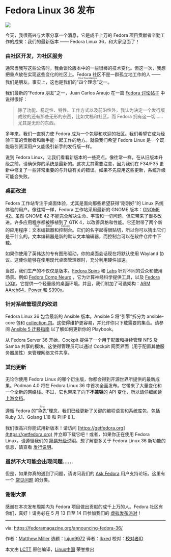 [#]: subject: "Announcing Fedora Linux 36"
[#]: via: "https://fedoramagazine.org/announcing-fedora-36/"
[#]: author: "Matthew Miller https://fedoramagazine.org/author/mattdm/"
[#]: collector: "lujun9972"
[#]: translator: "lkxed"
[#]: reviewer: " "
[#]: publisher: " "
[#]: url: " "

Fedora Linux 36 发布
======

![][1]

今天，我很高兴与大家分享一个消息，它是成千上万的 Fedora 项目贡献者辛勤工作的成果：我们的最新版本 —— Fedora Linux 36，和大家见面了！

### 由社区开发，为社区服务

通常当我写这些公告时，我会谈论版本中的一些很棒的技术变化。但这一次，我想把重点放在实现这些变化的社区上。Fedora 社区不是一群孤立地工作的人 —— 我们是朋友。事实上，这也是我们的“<ruby>四个理念<rt>Four Foundations</rt></ruby>”之一。

我们最新的“Fedora 朋友”之一，Juan Carlos Araujo 在一篇 [Fedora 讨论帖子][2] 中说得很好：

> 除了功能、稳定性、特性、工作方式以及前沿性外，我认为决定一个发行版成败的还有那些无形的东西，比如文档和社区。而 Fedora 拥有这一切……尤其是无形的东西。

多年来，我们一直努力使 Fedora 成为一个包容和欢迎的社区。我们希望它成为经验丰富的贡献者和新手能一起工作的地方。就像我们希望 Fedora Linux 是一个既能吸引资深用户又能吸引新手的发行版一样。

说到 Fedora Linux，让我们看看新版本的一些亮点。像往常一样，在从旧版本升级之前，请确保你的系统是最新的。这次尤其需要注意，因为我们在 F34/F35 更新中修复了一些非常重要的与升级有关的错误。如果不先应用这些更新，系统升级可能会失败。

### 桌面改进

Fedora 工作站专注于桌面体验，尤其是面向那些希望获得“刚刚好”的 Linux 系统体验的用户。像往常一样，Fedora 工作站采用最新的 GNOME 版本：[GNOME 42][3]。虽然 GNOME 42 不能完全解决生命、宇宙和一切问题，但它带来了很多改进。许多应用程序都被移植到了 GTK 4，以改善风格和性能。它还附带了两个新的应用程序：<ruby>文本编辑器<rt>Text Editor</rt></ruby>和<ruby>控制台<rt>Console</rt></ruby>。它们的名字起得很贴切，所以你可以猜出它们是干什么的。文本编辑器是新的默认文本编辑器，而控制台可以在软件仓库中下载。

如果你使用了英伟达的专有图形驱动，你的桌面会话现在将默认使用 Wayland 协议。这使你能够在使用现代桌面管理器时，充分利用硬件加速。

当然，我们生产的不仅仅是版本。[Fedora Spins][4] 和 [Labs][5] 针对不同的受众和使用场景。例如 [Fedora Comp Neuro][6] ，它为计算神经科学提供工具，以及 [Fedora LXQt][7]，它提供一个轻量级的桌面环境。并且，我们附加了可选架构：[ARM AArch64、Power 和 S390x][8]。

### 针对系统管理员的改进

Fedora Linux 36 包含最新的 Ansible 版本。Ansible 5 将“引擎”拆分为 ansible-core 包和 [collection 包][9]。这使得维护更容易，并允许你只下载需要的集合。请参阅 [Ansible 5 迁移指南][10] 以了解如何更新你的 Playbook。

从 Fedora Server 36 开始，Cockpit 提供了一个用于配置和持续管理 NFS 及 Samba 共享的模块。这使得管理员可以通过 Cockpit 网页界面（用于配置其他服务器属性）来管理网络文件共享。

### 其他更新

无论你使用 Fedora Linux 的哪个衍生版，你都会得到开源世界所提供的最新成果。Podman 4.0 将在 Fedora Linux 36 中首次全面发布。它带来了大量变化和一个全新的网络栈。不过，它也带来了向下**不兼容**的 API 变化，所以请仔细阅读 [上游文档][11]。

遵循 Fedora 的“[<ruby>争先<rt>First</rt></ruby>][12]”理念，我们已经更新了关键的编程语言和系统库包，包括 Ruby 3.1、Golang 1.18 和 PHP 8.1。 

我们很高兴你能试用新版本！请访问 [https://getfedora.org](https://getfedora.org) 并立即下载它吧！或者，如果你正在使用 Fedora Linux，请遵循我们的 [简易升级说明][13]。想了解更多关于 Fedora Linux 36 新功能的信息，请查看 [发行说明][14]。

### 虽然不大可能会出现问题……

但是，如果你真的遇到了问题，请访问我们的 [Ask Fedora][15] 用户支持论坛。这里有一个 [常见问题][16] 的分类。

### 谢谢大家

感谢在本次发布周期内为 Fedora 项目做出贡献的成千上万的人。Fedora 社区有你们，真好！请务必在 5 月 13 日至 14 日参加我们的 [虚拟发布派对][17]！

--------------------------------------------------------------------------------

via: https://fedoramagazine.org/announcing-fedora-36/

作者：[Matthew Miller][a]
选题：[lujun9972][b]
译者：[lkxed](https://github.com/lkxed)
校对：[校对者ID](https://github.com/校对者ID)

本文由 [LCTT](https://github.com/LCTT/TranslateProject) 原创编译，[Linux中国](https://linux.cn/) 荣誉推出

[a]: https://fedoramagazine.org/author/mattdm/
[b]: https://github.com/lujun9972
[1]: https://fedoramagazine.org/wp-content/uploads/2022/05/f36-final-816x345.jpg
[2]: https://discussion.fedoraproject.org/t/the-end-of-my-distro-hopping-days/38445
[3]: https://release.gnome.org/42/
[4]: https://spins.fedoraproject.org/
[5]: https://labs.fedoraproject.org/
[6]: https://labs.fedoraproject.org/en/comp-neuro/
[7]: https://spins.fedoraproject.org/en/lxqt/
[8]: https://alt.fedoraproject.org/alt/
[9]: https://koji.fedoraproject.org/koji/search?match=glob&type=package&terms=ansible-collection*
[10]: https://docs.ansible.com/ansible/devel/porting_guides/porting_guide_5.html
[11]: https://podman.io/releases/2022/02/22/podman-release-v4.0.0.html
[12]: https://docs.fedoraproject.org/en-US/project/#_first
[13]: https://docs.fedoraproject.org/en-US/quick-docs/upgrading/
[14]: https://docs.fedoraproject.org/en-US/fedora/f36/release-notes/
[15]: https://ask.fedoraproject.org/
[16]: https://ask.fedoraproject.org/tags/c/common-issues/141/f36
[17]: https://hopin.com/events/fedora-linux-36-release-party/registration
